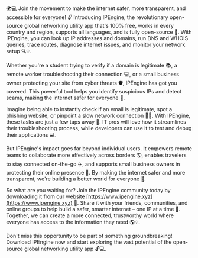 🌍💻 Join the movement to make the internet safer, more transparent, and accessible for everyone! 🔓 Introducing IPEngine, the revolutionary open-source global networking utility app that's 100% free, works in every country and region, supports all languages, and is fully open-source 🤝. With IPEngine, you can look up IP addresses and domains, run DNS and WHOIS queries, trace routes, diagnose internet issues, and monitor your network setup 🔍💡.

Whether you're a student trying to verify if a domain is legitimate 📚, a remote worker troubleshooting their connection 💻, or a small business owner protecting your site from cyber threats 🛡️, IPEngine has got you covered. This powerful tool helps you identify suspicious IPs and detect scams, making the internet safer for everyone 👥.

Imagine being able to instantly check if an email is legitimate, spot a phishing website, or pinpoint a slow network connection 🔮💨. With IPEngine, these tasks are just a few taps away 📱. IT pros will love how it streamlines their troubleshooting process, while developers can use it to test and debug their applications 💻.

But IPEngine's impact goes far beyond individual users. It empowers remote teams to collaborate more effectively across borders 🌎, enables travelers to stay connected on-the-go ✈️, and supports small business owners in protecting their online presence 💼. By making the internet safer and more transparent, we're building a better world for everyone 🌟.

So what are you waiting for? Join the IPEngine community today by downloading it from our website [https://www.ipengine.xyz](https://www.ipengine.xyz) 🔴. Share it with your friends, communities, and online groups to help build a safer, smarter internet – one IP at a time 🚀. Together, we can create a more connected, trustworthy world where everyone has access to the information they need 🌎💡.

Don't miss this opportunity to be part of something groundbreaking! Download IPEngine now and start exploring the vast potential of the open-source global networking utility app 🔓💻.